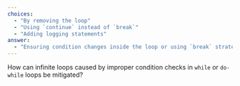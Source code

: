 ```yaml
---
choices:
  - "By removing the loop"
  - "Using `continue` instead of `break`"
  - "Adding logging statements"
answer:
  - "Ensuring condition changes inside the loop or using `break` strategically"explanation: "Properly updating the loop condition variable and using `break` when appropriate helps prevent infinite loops."
---
```


How can infinite loops caused by improper condition checks in `while` or `do-while` loops be mitigated?
